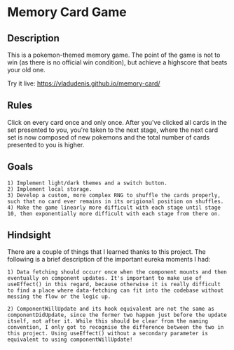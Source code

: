 # Memory Card Game 

## Description

This is a pokemon-themed memory game. The point of the game is not to win (as there is no official win condition), but achieve a highscore that beats your old one.

Try it live: https://vladudenis.github.io/memory-card/

## Rules

Click on every card once and only once. After you've clicked all cards in the set presented to you, you're taken to the next stage, where the next card set is now composed of new pokemons and the total number of cards presented to you is higher. 

## Goals

    1) Implement light/dark themes and a switch button.
    2) Implement local storage.
    3) Develop a custom, more complex RNG to shuffle the cards properly, such that no card ever remains in its origional position on shuffles.
    4) Make the game linearly more difficult with each stage until stage 10, then exponentially more difficult with each stage from there on.

## Hindsight

There are a couple of things that I learned thanks to this project. The following is a brief description of the important eureka moments I had:

    1) Data fetching should occurr once when the component mounts and then eventually on component updates. It's important to make use of useEffect() in this regard, because otherwise it is really difficult to find a place where data-fetching can fit into the codebase without messing the flow or the logic up.
    
    2) ComponentWillUpdate and its hook equivalent are not the same as componentDidUpdate, since the former two happen just before the update itself, not after it. While this should be clear from the naming convention, I only got to recognise the difference between the two in this project. Using useEffect() without a secondary parameter is equivalent to using componentWillUpdate!